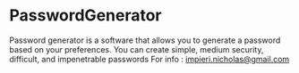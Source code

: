 # PasswordGenerator
 Password generator is a software that allows you to generate a password based on your preferences. You can create simple, medium security, difficult, and impenetrable passwords
For info : impieri.nicholas@gmail.com
